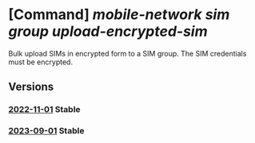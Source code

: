 # [Command] _mobile-network sim group upload-encrypted-sim_

Bulk upload SIMs in encrypted form to a SIM group. The SIM credentials must be encrypted.

## Versions

### [2022-11-01](/Resources/mgmt-plane/L3N1YnNjcmlwdGlvbnMve30vcmVzb3VyY2Vncm91cHMve30vcHJvdmlkZXJzL21pY3Jvc29mdC5tb2JpbGVuZXR3b3JrL3NpbWdyb3Vwcy97fS91cGxvYWRlbmNyeXB0ZWRzaW1z/2022-11-01.xml) **Stable**

<!-- mgmt-plane /subscriptions/{}/resourcegroups/{}/providers/microsoft.mobilenetwork/simgroups/{}/uploadencryptedsims 2022-11-01 -->

### [2023-09-01](/Resources/mgmt-plane/L3N1YnNjcmlwdGlvbnMve30vcmVzb3VyY2Vncm91cHMve30vcHJvdmlkZXJzL21pY3Jvc29mdC5tb2JpbGVuZXR3b3JrL3NpbWdyb3Vwcy97fS91cGxvYWRlbmNyeXB0ZWRzaW1z/2023-09-01.xml) **Stable**

<!-- mgmt-plane /subscriptions/{}/resourcegroups/{}/providers/microsoft.mobilenetwork/simgroups/{}/uploadencryptedsims 2023-09-01 -->
